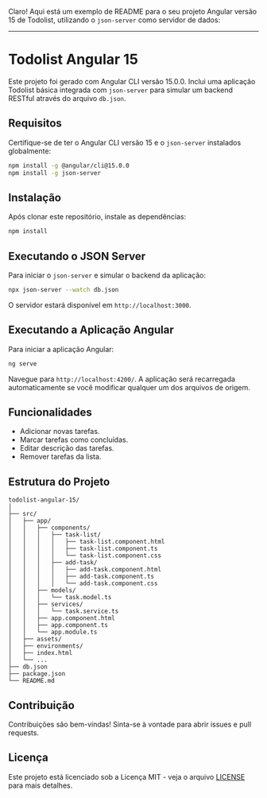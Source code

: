Claro! Aqui está um exemplo de README para o seu projeto Angular versão 15 de Todolist, utilizando o `json-server` como servidor de dados:

---

# Todolist Angular 15

Este projeto foi gerado com Angular CLI versão 15.0.0. Inclui uma aplicação Todolist básica integrada com `json-server` para simular um backend RESTful através do arquivo `db.json`.

## Requisitos

Certifique-se de ter o Angular CLI versão 15 e o `json-server` instalados globalmente:

```bash
npm install -g @angular/cli@15.0.0
npm install -g json-server
```

## Instalação

Após clonar este repositório, instale as dependências:

```bash
npm install
```

## Executando o JSON Server

Para iniciar o `json-server` e simular o backend da aplicação:

```bash
npx json-server --watch db.json
```

O servidor estará disponível em `http://localhost:3000`.

## Executando a Aplicação Angular

Para iniciar a aplicação Angular:

```bash
ng serve
```

Navegue para `http://localhost:4200/`. A aplicação será recarregada automaticamente se você modificar qualquer um dos arquivos de origem.

## Funcionalidades

- Adicionar novas tarefas.
- Marcar tarefas como concluídas.
- Editar descrição das tarefas.
- Remover tarefas da lista.

## Estrutura do Projeto

```
todolist-angular-15/
│
├── src/
│   ├── app/
│   │   ├── components/
│   │   │   ├── task-list/
│   │   │   │   ├── task-list.component.html
│   │   │   │   ├── task-list.component.ts
│   │   │   │   └── task-list.component.css
│   │   │   ├── add-task/
│   │   │   │   ├── add-task.component.html
│   │   │   │   ├── add-task.component.ts
│   │   │   │   └── add-task.component.css
│   │   ├── models/
│   │   │   └── task.model.ts
│   │   ├── services/
│   │   │   └── task.service.ts
│   │   ├── app.component.html
│   │   ├── app.component.ts
│   │   └── app.module.ts
│   ├── assets/
│   ├── environments/
│   ├── index.html
│   └── ...
├── db.json
├── package.json
└── README.md
```

## Contribuição

Contribuições são bem-vindas! Sinta-se à vontade para abrir issues e pull requests.

## Licença

Este projeto está licenciado sob a Licença MIT - veja o arquivo [LICENSE](LICENSE) para mais detalhes.